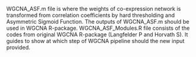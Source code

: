 WGCNA_ASF.m file is where the weights of co-expression network is transformed from correlation coefficients by hard thresholding and Asymmetric Sigmoid Function.
The outputs of WGCNA_ASF.m should be used in WGCNA R-package.
WGCNA_ASF_Modules.R file consists of the codes from original WGCNA R-package (Langfelder P and Horvath S). It guides to show at which step of WGCNA pipeline should the new input provided.
